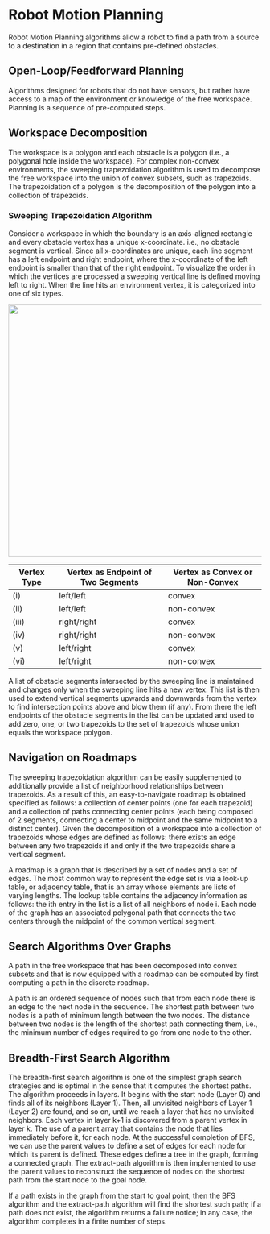 # Robot Motion Planning
Robot Motion Planning algorithms allow a robot to find a path from a source to a destination in a region that contains pre-defined obstacles. 

## Open-Loop/Feedforward Planning
Algorithms designed for robots that do not have sensors, but rather have access to a map of the environment or knowledge of the free workspace. Planning is a sequence of pre-computed steps.

## Workspace Decomposition
The workspace is a polygon and each obstacle is a polygon (i.e., a polygonal hole inside the workspace). For complex non-convex environments, the sweeping trapezoidation algorithm is used to decompose the free workspace into the union of convex subsets, such as trapezoids. The trapezoidation of a polygon is the decomposition of the polygon into a collection of trapezoids.

### Sweeping Trapezoidation Algorithm
Consider a workspace in which the boundary is an axis-aligned rectangle and every obstacle vertex has a unique x-coordinate. i.e., no obstacle segment is vertical. Since all x-coordinates are unique, each line segment has a left endpoint and right endpoint, where the x-coordinate of the left endpoint is smaller than that of the right endpoint. To visualize the order in which the vertices are processed a sweeping vertical line is defined moving left to right. When the line hits an environment vertex, it is categorized into one of six types.

<img src="https://user-images.githubusercontent.com/68575242/158691557-1446183e-867b-4d07-97a0-e8e7ff1270ac.png" width="600" height="500">

| Vertex Type | Vertex as Endpoint of Two Segments | Vertex as Convex or Non-Convex | 
| ----------- | --------------------------------- | ------------------------------ |
|     (i)     |            left/left              |            convex              |
|     (ii)    |            left/left              |          non-convex            |
|    (iii)    |           right/right             |            convex              |
|     (iv)    |           right/right             |          non-convex            |
|     (v)     |           left/right              |            convex              |
|     (vi)    |            left/right             |          non-convex            |

A list of obstacle segments intersected by the sweeping line is maintained and changes only when the sweeping line hits a new vertex. This list is then used to extend vertical segments upwards and downwards from the vertex to find intersection points above and blow them (if any). From there the left endpoints of the obstacle segments in the list can be updated and used to add zero, one, or two trapezoids to the set of trapezoids whose union equals the workspace polygon.

## Navigation on Roadmaps
The sweeping trapezoidation algorithm can be easily supplemented to additionally provide a list of neighborhood relationships between trapezoids. As a result of this, an easy-to-navigate roadmap is obtained specified as follows: a collection of center points (one for each trapezoid) and a collection of paths connecting center points (each being composed of 2 segments, connecting a center to midpoint and the same midpoint to a distinct center). Given the decomposition of a workspace into a collection of trapezoids whose edges are defined as follows: there exists an edge between any two trapezoids if and only if the two trapezoids share a vertical segment.

A roadmap is a graph that is described by a set of nodes and a set of edges. The most common way to represent the edge set is via a look-up table, or adjacency table, that is an array whose elements are lists of varying lengths. The lookup table contains the adjacency information as follows: the ith entry in the list is a list of all neighbors of node i. Each node of the graph has an associated polygonal path that connects the two centers through the midpoint of the common vertical segment.

## Search Algorithms Over Graphs
A path in the free workspace that has been decomposed into convex subsets and that is now equipped with a roadmap can be computed by first computing a path in the discrete roadmap.

A path is an ordered sequence of nodes such that from each node there is an edge to the next node in the sequence. The shortest path between two nodes is a path of minimum length between the two nodes. The distance between two nodes is the length of the shortest path connecting them, i.e., the minimum number of edges required to go from one node to the other.

## Breadth-First Search Algorithm
The breadth-first search algorithm is one of the simplest graph search strategies and is optimal in the sense that it computes the shortest paths. The algorithm proceeds in layers. It begins with the start node (Layer 0) and finds all of its neighbors (Layer 1). Then, all unvisited neighbors of Layer 1 (Layer 2) are found, and so on, until we reach a layer that has no unvisited neighbors. Each vertex in layer k+1 is discovered from a parent vertex in layer k. The use of a parent array that contains the node that lies immediately before it, for each node. At the successful completion of BFS, we can use the parent values to define a set of edges for each node for which its parent is defined. These edges define a tree in the graph, forming a connected graph. The extract-path algorithm is then implemented to use the parent values to reconstruct the sequence of nodes on the shortest path from the start node to the goal node. 

If a path exists in the graph from the start to goal point, then the BFS algorithm and the extract-path algorithm will find the shortest such path; if a path does not exist, the algorithm returns a failure notice; in any case, the algorithm completes in a finite number of steps.
